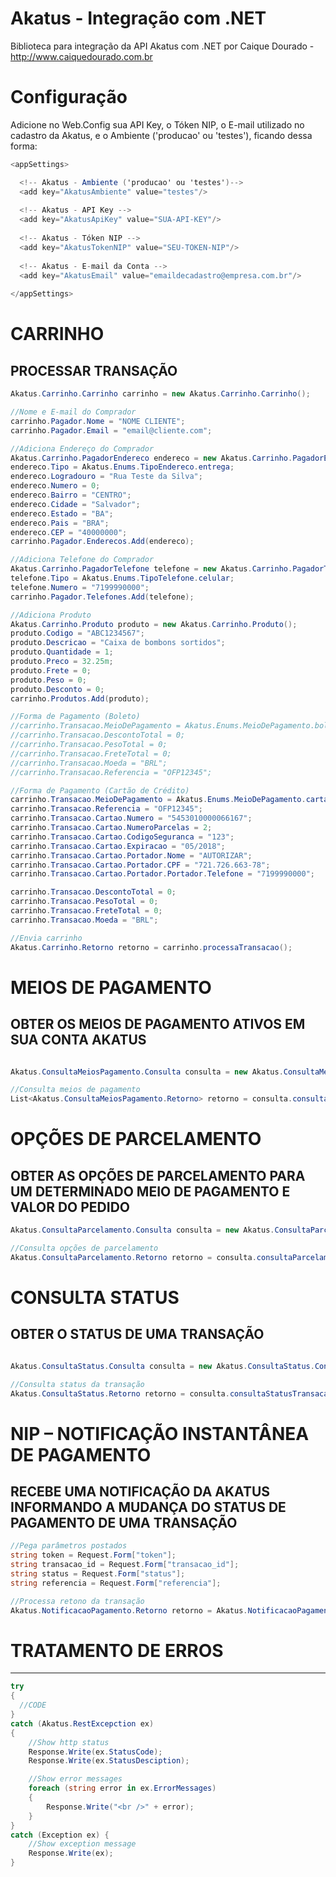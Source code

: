 Akatus - Integração com .NET
=================
Biblioteca para integração da API Akatus com .NET
por Caique Dourado - http://www.caiquedourado.com.br


Configuração
=================
Adicione no Web.Config sua API Key, o Tóken NIP, o E-mail utilizado no cadastro da Akatus, e o Ambiente ('producao'
ou 'testes'), ficando dessa forma:
```c#
<appSettings>

  <!-- Akatus - Ambiente ('producao' ou 'testes')-->
  <add key="AkatusAmbiente" value="testes"/>
  
  <!-- Akatus - API Key -->
  <add key="AkatusApiKey" value="SUA-API-KEY"/>
  
  <!-- Akatus - Tóken NIP -->
  <add key="AkatusTokenNIP" value="SEU-TOKEN-NIP"/>
  
  <!-- Akatus - E-mail da Conta -->
  <add key="AkatusEmail" value="emaildecadastro@empresa.com.br"/>
  
</appSettings>
```

CARRINHO
=================

PROCESSAR TRANSAÇÃO
-----------------
```c#
Akatus.Carrinho.Carrinho carrinho = new Akatus.Carrinho.Carrinho();

//Nome e E-mail do Comprador
carrinho.Pagador.Nome = "NOME CLIENTE";
carrinho.Pagador.Email = "email@cliente.com";

//Adiciona Endereço do Comprador
Akatus.Carrinho.PagadorEndereco endereco = new Akatus.Carrinho.PagadorEndereco();
endereco.Tipo = Akatus.Enums.TipoEndereco.entrega;
endereco.Logradouro = "Rua Teste da Silva";
endereco.Numero = 0;
endereco.Bairro = "CENTRO";
endereco.Cidade = "Salvador";
endereco.Estado = "BA";
endereco.Pais = "BRA";
endereco.CEP = "40000000";
carrinho.Pagador.Enderecos.Add(endereco);

//Adiciona Telefone do Comprador
Akatus.Carrinho.PagadorTelefone telefone = new Akatus.Carrinho.PagadorTelefone();
telefone.Tipo = Akatus.Enums.TipoTelefone.celular;
telefone.Numero = "7199990000";
carrinho.Pagador.Telefones.Add(telefone);

//Adiciona Produto
Akatus.Carrinho.Produto produto = new Akatus.Carrinho.Produto();
produto.Codigo = "ABC1234567";
produto.Descricao = "Caixa de bombons sortidos";
produto.Quantidade = 1;
produto.Preco = 32.25m;
produto.Frete = 0;
produto.Peso = 0;
produto.Desconto = 0;
carrinho.Produtos.Add(produto);

//Forma de Pagamento (Boleto)
//carrinho.Transacao.MeioDePagamento = Akatus.Enums.MeioDePagamento.boleto;
//carrinho.Transacao.DescontoTotal = 0;
//carrinho.Transacao.PesoTotal = 0;
//carrinho.Transacao.FreteTotal = 0;
//carrinho.Transacao.Moeda = "BRL";
//carrinho.Transacao.Referencia = "OFP12345";

//Forma de Pagamento (Cartão de Crédito)
carrinho.Transacao.MeioDePagamento = Akatus.Enums.MeioDePagamento.cartao_master;
carrinho.Transacao.Referencia = "OFP12345";
carrinho.Transacao.Cartao.Numero = "5453010000066167";
carrinho.Transacao.Cartao.NumeroParcelas = 2;
carrinho.Transacao.Cartao.CodigoSeguranca = "123";
carrinho.Transacao.Cartao.Expiracao = "05/2018";
carrinho.Transacao.Cartao.Portador.Nome = "AUTORIZAR";
carrinho.Transacao.Cartao.Portador.CPF = "721.726.663-78";
carrinho.Transacao.Cartao.Portador.Portador.Telefone = "7199990000";

carrinho.Transacao.DescontoTotal = 0;
carrinho.Transacao.PesoTotal = 0;
carrinho.Transacao.FreteTotal = 0;
carrinho.Transacao.Moeda = "BRL";

//Envia carrinho
Akatus.Carrinho.Retorno retorno = carrinho.processaTransacao();
```

MEIOS DE PAGAMENTO
=================

OBTER OS MEIOS DE PAGAMENTO ATIVOS EM SUA CONTA AKATUS
-----------------
```c#

Akatus.ConsultaMeiosPagamento.Consulta consulta = new Akatus.ConsultaMeiosPagamento.Consulta();

//Consulta meios de pagamento
List<Akatus.ConsultaMeiosPagamento.Retorno> retorno = consulta.consultaMeiosDePagamentoDisponiveis();
```


OPÇÕES DE PARCELAMENTO
=================

OBTER AS OPÇÕES DE PARCELAMENTO PARA UM DETERMINADO MEIO DE PAGAMENTO E VALOR DO PEDIDO
-----------------
```c#
Akatus.ConsultaParcelamento.Consulta consulta = new Akatus.ConsultaParcelamento.Consulta();

//Consulta opções de parcelamento
Akatus.ConsultaParcelamento.Retorno retorno = consulta.consultaParcelamento(10.39m, Akatus.Enums.MeioDePagamento.cartao_visa);
```

CONSULTA STATUS
=================

OBTER O STATUS DE UMA TRANSAÇÃO
-----------------
```c#

Akatus.ConsultaStatus.Consulta consulta = new Akatus.ConsultaStatus.Consulta();

//Consulta status da transação
Akatus.ConsultaStatus.Retorno retorno = consulta.consultaStatusTransacao("00000000-0000-0000-0000-0000000000");
```

NIP – NOTIFICAÇÃO INSTANTÂNEA DE PAGAMENTO
=================

RECEBE UMA NOTIFICAÇÃO DA AKATUS INFORMANDO A MUDANÇA DO STATUS DE PAGAMENTO DE UMA TRANSAÇÃO
-----------------
```c#
//Pega parâmetros postados
string token = Request.Form["token"];
string transacao_id = Request.Form["transacao_id"];
string status = Request.Form["status"];
string referencia = Request.Form["referencia"];

//Processa retono da transação
Akatus.NotificacaoPagamento.Retorno retorno = Akatus.NotificacaoPagamento.Notificacao.processaRetorno(token, transacao_id, status, referencia);
```

TRATAMENTO DE ERROS
=================

-----------------
```c#
try
{
  //CODE
}
catch (Akatus.RestExcepction ex)
{
	//Show http status
	Response.Write(ex.StatusCode);
	Response.Write(ex.StatusDesciption);

	//Show error messages
	foreach (string error in ex.ErrorMessages)
	{
		Response.Write("<br />" + error);
	}
}
catch (Exception ex) {
	//Show exception message
	Response.Write(ex);
}
```

